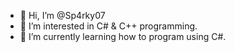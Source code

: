 - 👋 Hi, I’m @Sp4rky07
- 👀 I’m interested in C# & C++ programming.
- 🌱 I’m currently learning how to program using C#.
